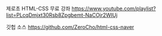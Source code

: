 제로초 HTML-CSS 무료 강좌
https://www.youtube.com/playlist?list=PLcqDmjxt30Rsb8Zpgbemt-NaCOjr2WIUj

깃헙 소스
https://github.com/ZeroCho/html-css-naver
